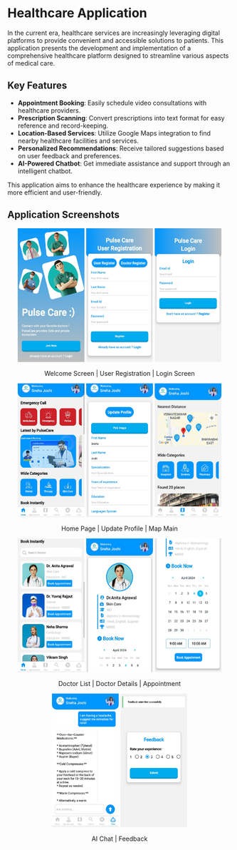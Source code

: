 # Healthcare Application

In the current era, healthcare services are increasingly leveraging digital platforms to provide convenient and accessible solutions to patients. This application presents the development and implementation of a comprehensive healthcare platform designed to streamline various aspects of medical care.

## Key Features

- **Appointment Booking**: Easily schedule video consultations with healthcare providers.
- **Prescription Scanning**: Convert prescriptions into text format for easy reference and record-keeping.
- **Location-Based Services**: Utilize Google Maps integration to find nearby healthcare facilities and services.
- **Personalized Recommendations**: Receive tailored suggestions based on user feedback and preferences.
- **AI-Powered Chatbot**: Get immediate assistance and support through an intelligent chatbot.

This application aims to enhance the healthcare experience by making it more efficient and user-friendly.

## Application Screenshots

<p align="center">
  <img src="screenshot/pulseCareSS/welcome.jpg" alt="Welcome Screen" height="300" width="150"/>
  <img src="screenshot/pulseCareSS/userReg.jpg" alt="User Registration" height="300" width="150"/>
  <img src="screenshot/pulseCareSS/login.jpg" alt="Login Screen" height="300" width="150"/>
</p>
<p align="center">
  Welcome Screen | User Registration | Login Screen
</p>

<p align="center">
  <img src="screenshot/pulseCareSS/homePage.jpg" alt="Home Page" height="300" width="150"/>
  <img src="screenshot/pulseCareSS/updateProfile1.jpg" alt="Update Profile" height="300" width="150"/>
  <img src="screenshot/pulseCareSS/mapMain.jpg" alt="Map Main" height="300" width="150"/>
</p>
<p align="center">
  Home Page | Update Profile | Map Main
</p>

<p align="center">
  <img src="screenshot/pulseCareSS/doctorList.jpg" alt="Doctor List" height="300" width="150"/>
  <img src="screenshot/pulseCareSS/doctorDetails.jpg" alt="Doctor Details" height="300" width="150"/>
  <img src="screenshot/pulseCareSS/appoinment2.jpg" alt="Appointment" height="300" width="150"/>
</p>
<p align="center">
  Doctor List | Doctor Details | Appointment
</p>

<p align="center">
  <img src="screenshot/pulseCareSS/aiChat.jpg" alt="AI Chat" height="300" width="150"/>
  <img src="screenshot/pulseCareSS/feedback.jpg" alt="Feedback" height="300" width="150"/>
</p>
<p align="center">
  AI Chat | Feedback
</p>
